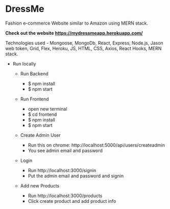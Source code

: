 # DressMe

Fashion e-commerce Website similar to Amazon using MERN stack. 

**Check out the website https://mydressmeapp.herokuapp.com/**

Technologies used - Mongoose, MongoDb, React, Express, Node.js, Jason web token, Grid, Flex, Heroku, JS, HTML, CSS, Axios, React Hooks, MERN stack. 

- Run locally 
   - Run Backend
     - $ npm install
     - $ npm start

    - Run Frontend
      - open new terminal
       - $ cd frontend
       - $ npm install
       - $ npm start

    - Create Admin User
      - Run this on chrome: http://localhost:5000/api/users/createadmin
      - You see admin email and password

   - Login
     - Run http://localhost:3000/signin
     - Put the admin email and password and signin

   - Add new Products
     - Run http://localhost:3000/products
     - Click create product and add product info

